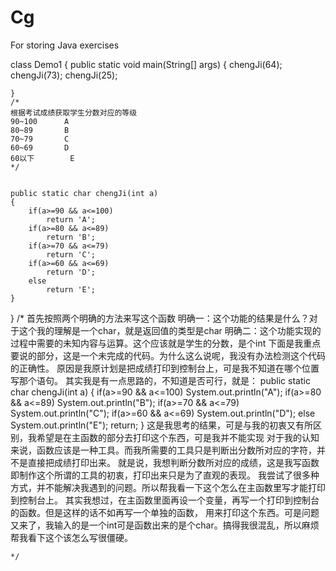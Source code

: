 # Cg
For storing Java exercises


class	Demo1
{
	public static void main(String[] args) 
	{
		chengJi(64);
		chengJi(73);
		chengJi(25);
		
	}
	/*
	根据考试成绩获取学生分数对应的等级
	90~100		A
	80~89		B
	70~79		C
	60~69		D
	60以下		E
	*/


	public static char chengJi(int a)
	{
		if(a>=90 && a<=100)
			return 'A';
		if(a>=80 && a<=89)
			return 'B';
		if(a>=70 && a<=79)
			return 'C';
		if(a>=60 && a<=69)
			return 'D';
		else
			return 'E';
	}
}
	/*
	首先按照两个明确的方法来写这个函数
	明确一：这个功能的结果是什么？对于这个我的理解是一个char，就是返回值的类型是char
	明确二：这个功能实现的过程中需要的未知内容与运算。这个应该就是学生的分数，是个int
	下面是我重点要说的部分，这是一个未完成的代码。为什么这么说呢，我没有办法检测这个代码的正确性。
	原因是我原计划是把成绩打印到控制台上，可是我不知道在哪个位置写那个语句。
	其实我是有一点思路的，不知道是否可行，就是：
	public static char chengJi(int a)
	{
		if(a>=90 && a<=100)
			System.out.println("A");
		if(a>=80 && a<=89)
			System.out.println("B");
		if(a>=70 && a<=79)
			System.out.println("C");
		if(a>=60 && a<=69)
			System.out.println("D");
		else
			System.out.println("E");
			return;
	}
	这是我思考的结果，可是与我的初衷又有所区别，我希望是在主函数的部分去打印这个东西，可是我并不能实现
	对于我的认知来说，函数应该是一种工具。而我所需要的工具只是判断出分数所对应的字符，并不是直接把成绩打印出来。
	就是说，我想判断分数所对应的成绩，这是我写函数即制作这个所谓的工具的初衷，打印出来只是为了直观的表现。
	我尝试了很多种方式，并不能解决我遇到的问题。所以帮我看一下这个怎么在主函数里写才能打印到控制台上。
	其实我想过，在主函数里面再设一个变量，再写一个打印到控制台的函数。但是这样的话不如再写一个单独的函数，
	用来打印这个东西。可是问题又来了，我输入的是一个int可是函数出来的是个char。搞得我很混乱，所以麻烦帮我看下这个该怎么写很僵硬。
	
	*/

